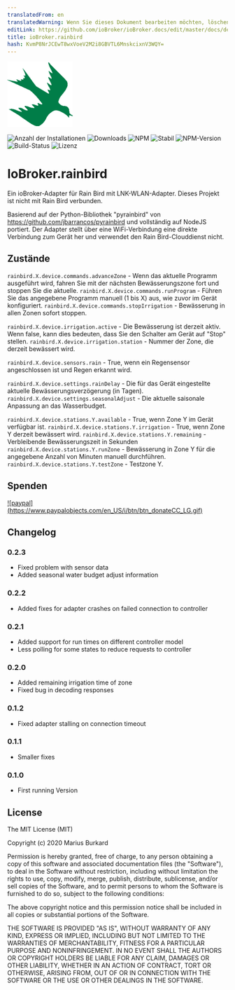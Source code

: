 ```yaml
---
translatedFrom: en
translatedWarning: Wenn Sie dieses Dokument bearbeiten möchten, löschen Sie bitte das Feld "translationsFrom". Andernfalls wird dieses Dokument automatisch erneut übersetzt
editLink: https://github.com/ioBroker/ioBroker.docs/edit/master/docs/de/adapterref/iobroker.rainbird/README.md
title: ioBroker.rainbird
hash: KvmP8NrJCEwT8wxVoeV2M2i8GBVTL6MnskcixnV3WQY=
---
```

![Logo](../../../en/adapterref/iobroker.rainbird/admin/rainbird.png)

![Anzahl der Installationen](http://iobroker.live/badges/rainbird-installed.svg)
![Downloads](https://img.shields.io/npm/dm/iobroker.rainbird.svg)
![NPM](https://nodei.co/npm/iobroker.rainbird.png?downloads=true)
![Stabil](http://iobroker.live/badges/rainbird-stable.svg)
![NPM-Version](https://img.shields.io/npm/v/iobroker.rainbird.svg)
![Build-Status](https://travis-ci.org/StrathCole/ioBroker.rainbird.svg?branch=master)
![Lizenz](https://img.shields.io/badge/license-MIT-blue.svg?style=flat)

# IoBroker.rainbird
Ein ioBroker-Adapter für Rain Bird mit LNK-WLAN-Adapter. Dieses Projekt ist nicht mit Rain Bird verbunden.

Basierend auf der Python-Bibliothek "pyrainbird" von https://github.com/jbarrancos/pyrainbird und vollständig auf NodeJS portiert. Der Adapter stellt über eine WiFi-Verbindung eine direkte Verbindung zum Gerät her und verwendet den Rain Bird-Clouddienst nicht.

## Zustände
`rainbird.X.device.commands.advanceZone` - Wenn das aktuelle Programm ausgeführt wird, fahren Sie mit der nächsten Bewässerungszone fort und stoppen Sie die aktuelle.
`rainbird.X.device.commands.runProgram` - Führen Sie das angegebene Programm manuell (1 bis X) aus, wie zuvor im Gerät konfiguriert.
`rainbird.X.device.commands.stopIrrigation` - Bewässerung in allen Zonen sofort stoppen.

`rainbird.X.device.irrigation.active` - Die Bewässerung ist derzeit aktiv. Wenn false, kann dies bedeuten, dass Sie den Schalter am Gerät auf "Stop" stellen.
`rainbird.X.device.irrigation.station` - Nummer der Zone, die derzeit bewässert wird.

`rainbird.X.device.sensors.rain` - True, wenn ein Regensensor angeschlossen ist und Regen erkannt wird.

`rainbird.X.device.settings.rainDelay` - Die für das Gerät eingestellte aktuelle Bewässerungsverzögerung (in Tagen).
`rainbird.X.device.settings.seasonalAdjust` - Die aktuelle saisonale Anpassung an das Wasserbudget.

`rainbird.X.device.stations.Y.available` - True, wenn Zone Y im Gerät verfügbar ist.
`rainbird.X.device.stations.Y.irrigation` - True, wenn Zone Y derzeit bewässert wird.
`rainbird.X.device.stations.Y.remaining` - Verbleibende Bewässerungszeit in Sekunden `rainbird.X.device.stations.Y.runZone` - Bewässerung in Zone Y für die angegebene Anzahl von Minuten manuell durchführen.
`rainbird.X.device.stations.Y.testZone` - Testzone Y.

## Spenden
[![paypal] (https://www.paypalobjects.com/en_US/i/btn/btn_donateCC_LG.gif)](https://www.paypal.com/cgi-bin/webscr?cmd=_s-xclick&hosted_button_id=SFLJ8HCW9T698&source=url)

## Changelog

### 0.2.3

-   Fixed problem with sensor data
-   Added seasonal water budget adjust information

### 0.2.2

-   Added fixes for adapter crashes on failed connection to controller

### 0.2.1

-   Added support for run times on different controller model
-   Less polling for some states to reduce requests to controller

### 0.2.0

-   Added remaining irrigation time of zone
-   Fixed bug in decoding responses

### 0.1.2

-   Fixed adapter stalling on connection timeout

### 0.1.1

-   Smaller fixes

### 0.1.0

-   First running Version

## License

The MIT License (MIT)

Copyright (c) 2020 Marius Burkard

Permission is hereby granted, free of charge, to any person obtaining a copy
of this software and associated documentation files (the "Software"), to deal
in the Software without restriction, including without limitation the rights
to use, copy, modify, merge, publish, distribute, sublicense, and/or sell
copies of the Software, and to permit persons to whom the Software is
furnished to do so, subject to the following conditions:

The above copyright notice and this permission notice shall be included in
all copies or substantial portions of the Software.

THE SOFTWARE IS PROVIDED "AS IS", WITHOUT WARRANTY OF ANY KIND, EXPRESS OR
IMPLIED, INCLUDING BUT NOT LIMITED TO THE WARRANTIES OF MERCHANTABILITY,
FITNESS FOR A PARTICULAR PURPOSE AND NONINFRINGEMENT. IN NO EVENT SHALL THE
AUTHORS OR COPYRIGHT HOLDERS BE LIABLE FOR ANY CLAIM, DAMAGES OR OTHER
LIABILITY, WHETHER IN AN ACTION OF CONTRACT, TORT OR OTHERWISE, ARISING FROM,
OUT OF OR IN CONNECTION WITH THE SOFTWARE OR THE USE OR OTHER DEALINGS IN
THE SOFTWARE.